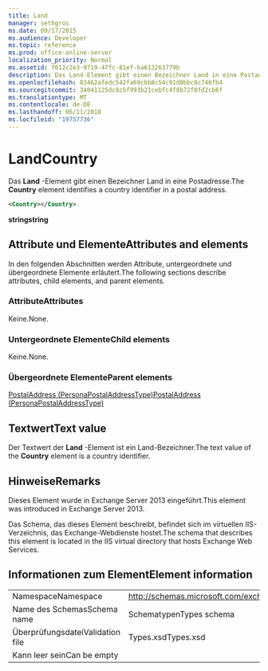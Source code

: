 ```yaml
---
title: Land
manager: sethgros
ms.date: 09/17/2015
ms.audience: Developer
ms.topic: reference
ms.prod: office-online-server
localization_priority: Normal
ms.assetid: f012c2e3-9719-47fc-81ef-ba613263779b
description: Das Land-Element gibt einen Bezeichner Land in eine Postadresse.
ms.openlocfilehash: 83462afedc542fa69cbb8c54c91d0bbc8c746fb4
ms.sourcegitcommit: 34041125dc8c5f993b21cebfc4f8b72f0fd2cb6f
ms.translationtype: MT
ms.contentlocale: de-DE
ms.lasthandoff: 06/11/2018
ms.locfileid: "19757736"
---
```

# <a name="country"></a><span data-ttu-id="e0c7b-103">Land</span><span class="sxs-lookup"><span data-stu-id="e0c7b-103">Country</span></span>

<span data-ttu-id="e0c7b-104">Das **Land** -Element gibt einen Bezeichner Land in eine Postadresse.</span><span class="sxs-lookup"><span data-stu-id="e0c7b-104">The **Country** element identifies a country identifier in a postal address.</span></span> 
  
```XML
<Country></Country>
```

 <span data-ttu-id="e0c7b-105">**string**</span><span class="sxs-lookup"><span data-stu-id="e0c7b-105">**string**</span></span>
## <a name="attributes-and-elements"></a><span data-ttu-id="e0c7b-106">Attribute und Elemente</span><span class="sxs-lookup"><span data-stu-id="e0c7b-106">Attributes and elements</span></span>

<span data-ttu-id="e0c7b-107">In den folgenden Abschnitten werden Attribute, untergeordnete und übergeordnete Elemente erläutert.</span><span class="sxs-lookup"><span data-stu-id="e0c7b-107">The following sections describe attributes, child elements, and parent elements.</span></span>
  
### <a name="attributes"></a><span data-ttu-id="e0c7b-108">Attribute</span><span class="sxs-lookup"><span data-stu-id="e0c7b-108">Attributes</span></span>

<span data-ttu-id="e0c7b-109">Keine.</span><span class="sxs-lookup"><span data-stu-id="e0c7b-109">None.</span></span>
  
### <a name="child-elements"></a><span data-ttu-id="e0c7b-110">Untergeordnete Elemente</span><span class="sxs-lookup"><span data-stu-id="e0c7b-110">Child elements</span></span>

<span data-ttu-id="e0c7b-111">Keine.</span><span class="sxs-lookup"><span data-stu-id="e0c7b-111">None.</span></span>
  
### <a name="parent-elements"></a><span data-ttu-id="e0c7b-112">Übergeordnete Elemente</span><span class="sxs-lookup"><span data-stu-id="e0c7b-112">Parent elements</span></span>

[<span data-ttu-id="e0c7b-113">PostalAddress (PersonaPostalAddressType)</span><span class="sxs-lookup"><span data-stu-id="e0c7b-113">PostalAddress (PersonaPostalAddressType)</span></span>](postaladdress-personapostaladdresstype.md)
  
## <a name="text-value"></a><span data-ttu-id="e0c7b-114">Textwert</span><span class="sxs-lookup"><span data-stu-id="e0c7b-114">Text value</span></span>

<span data-ttu-id="e0c7b-115">Der Textwert der **Land** -Element ist ein Land-Bezeichner.</span><span class="sxs-lookup"><span data-stu-id="e0c7b-115">The text value of the **Country** element is a country identifier.</span></span> 
  
## <a name="remarks"></a><span data-ttu-id="e0c7b-116">Hinweise</span><span class="sxs-lookup"><span data-stu-id="e0c7b-116">Remarks</span></span>

<span data-ttu-id="e0c7b-117">Dieses Element wurde in Exchange Server 2013 eingeführt.</span><span class="sxs-lookup"><span data-stu-id="e0c7b-117">This element was introduced in Exchange Server 2013.</span></span>
  
<span data-ttu-id="e0c7b-118">Das Schema, das dieses Element beschreibt, befindet sich im virtuellen IIS-Verzeichnis, das Exchange-Webdienste hostet.</span><span class="sxs-lookup"><span data-stu-id="e0c7b-118">The schema that describes this element is located in the IIS virtual directory that hosts Exchange Web Services.</span></span>
  
## <a name="element-information"></a><span data-ttu-id="e0c7b-119">Informationen zum Element</span><span class="sxs-lookup"><span data-stu-id="e0c7b-119">Element information</span></span>

|||
|:-----|:-----|
|<span data-ttu-id="e0c7b-120">Namespace</span><span class="sxs-lookup"><span data-stu-id="e0c7b-120">Namespace</span></span>  <br/> |http://schemas.microsoft.com/exchange/services/2006/types  <br/> |
|<span data-ttu-id="e0c7b-121">Name des Schemas</span><span class="sxs-lookup"><span data-stu-id="e0c7b-121">Schema name</span></span>  <br/> |<span data-ttu-id="e0c7b-122">Schematypen</span><span class="sxs-lookup"><span data-stu-id="e0c7b-122">Types schema</span></span>  <br/> |
|<span data-ttu-id="e0c7b-123">Überprüfungsdatei</span><span class="sxs-lookup"><span data-stu-id="e0c7b-123">Validation file</span></span>  <br/> |<span data-ttu-id="e0c7b-124">Types.xsd</span><span class="sxs-lookup"><span data-stu-id="e0c7b-124">Types.xsd</span></span>  <br/> |
|<span data-ttu-id="e0c7b-125">Kann leer sein</span><span class="sxs-lookup"><span data-stu-id="e0c7b-125">Can be empty</span></span>  <br/> ||
   

